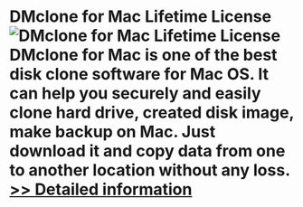 # DMclone for Mac Lifetime License<br />![DMclone for Mac Lifetime License](https://mycommerce.akamaized.net/api/pimages/P300985532/BIG/300985532.PNG)<br />DMclone for Mac is one of the best disk clone software for Mac OS. It can help you securely and easily clone hard drive, created disk image, make backup on Mac. Just download it and copy data from one to another location without any loss.<br />[>> Detailed information](https://secure.shareit.com/shareit/product.html?productid=300985532&affiliateid=200057808)